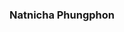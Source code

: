 <!-- ### Hi there 👋


**kkswag/kkswag** is a ✨ _special_ ✨ repository because its `README.md` (this file) appears on your GitHub profile.

Here are some ideas to get you started:



```html
<h1>ksmg</h1>
```
- 🔭 I’m currently working on ...
- 🌱 I’m currently learning ...
- 👯 I’m looking to collaborate on ...
- 🤔 I’m looking for help with ...
- 💬 Ask me about ...
- 📫 How to reach me: ...
- 😄 Pronouns: ...
- ⚡ Fun fact: ...

 -->
 
 
 ### Natnicha Phungphon 
